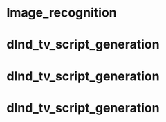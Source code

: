 # Image_recognition
# dlnd_tv_script_generation
# dlnd_tv_script_generation
# dlnd_tv_script_generation
